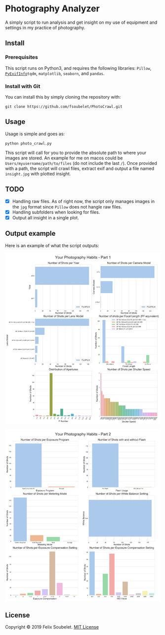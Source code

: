 # Photography Analyzer

A simply script to run analysis and get insight on my use of equipment and settings in my practice of photography.


## Install

### Prerequisites

This script runs on Python3, and requires the following libraries: `Pillow`, [`PyExifInfo`][pyexifinfo]`tqdm`, `matplotlib`, `seaborn`,  and `pandas`.

### Install with Git

You can install this by simply cloning the repository with:

```
git clone https://github.com/fsoubelet/PhotoCrawl.git
```


## Usage

Usage is simple and goes as:

```
python photo_crawl.py
```

This script will call for you to provide the absolute path to where your images are stored.
An example for me on macos could be `Users/myusername/path/to/files` (do not include the last `/`).
Once provided with a path, the script will crawl files, extract exif and output a file named `insight.jpg` with plotted insight.


## TODO

- [x] Handling raw files.
As of right now, the script only manages images in the `jpg` format since `Pillow` does not hangle raw files.
- [x] Handling subfolders when looking for files.
- [x] Output all insight in a single plot.

## Output example

Here is an example of what the script outputs:

<p align="center">
  <a href="https://xkcd.com/1319/">
    <img src="https://github.com/fsoubelet/PhotoCrawl/blob/master/insight_1.jpg"/>
  </a>
</p>

<p align="center">
  <a href="https://xkcd.com/1319/">
    <img src="https://github.com/fsoubelet/PhotoCrawl/blob/master/insight_2.jpg"/>
  </a>
</p>

## License

Copyright &copy; 2019 Felix Soubelet. [MIT License][license]

[license]: https://github.com/fsoubelet/PhotoCrawl/blob/master/LICENSE 
[pyexifinfo]: https://github.com/guinslym/pyexifinfo
